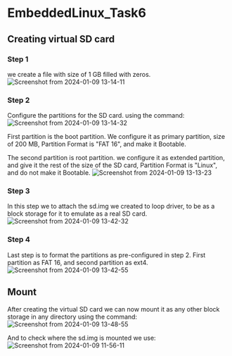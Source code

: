 # EmbeddedLinux_Task6

## Creating virtual SD card

### Step 1

we create a file with size of 1 GB filled with zeros.
![Screenshot from 2024-01-09 13-14-11](https://github.com/Alaa-Ghita/Embedded-Linux/assets/151027764/83c78d65-0be3-45dd-8d87-250948c75688)

### Step 2

Configure the partitions for the SD card. using the command:
![Screenshot from 2024-01-09 13-14-32](https://github.com/Alaa-Ghita/Embedded-Linux/assets/151027764/518525c6-837c-491c-9ffa-3c10986acec5)

First partition is the boot partition. We configure it as primary partition, size of 200 MB, Partition Format is "FAT 16", and make it Bootable.

The second partition is root partition. we configure it as extended partition, and give it the rest of the size of the SD card, Partition Format is "Linux", and do not make it Bootable.
![Screenshot from 2024-01-09 13-13-23](https://github.com/Alaa-Ghita/Embedded-Linux/assets/151027764/3de7e872-7389-4754-800c-e2c3758f37c2)


### Step 3

In this step we to attach the sd.img we created to loop driver, to be as a block storage for it to emulate as a real SD card.
![Screenshot from 2024-01-09 13-42-32](https://github.com/Alaa-Ghita/Embedded-Linux/assets/151027764/dca88cf0-6a29-4217-8ba1-09fb91a19c48)

### Step 4

Last step is to format the partitions as pre-configured in step 2. First partition as FAT 16, and second partition as ext4.
![Screenshot from 2024-01-09 13-42-55](https://github.com/Alaa-Ghita/Embedded-Linux/assets/151027764/e717f09d-ea36-4812-9086-a32dd077d998)

## Mount

After creating the virtual SD card we can now mount it as any other block storage in any directory using the command:
![Screenshot from 2024-01-09 13-48-55](https://github.com/Alaa-Ghita/Embedded-Linux/assets/151027764/c0f464db-5e8b-4d6e-9b51-fb3a4575b092)

And to check where the sd.img is mounted we use:
![Screenshot from 2024-01-09 11-56-11](https://github.com/Alaa-Ghita/Embedded-Linux/assets/151027764/85fca905-0753-4dca-8521-2f43f551f32e)

